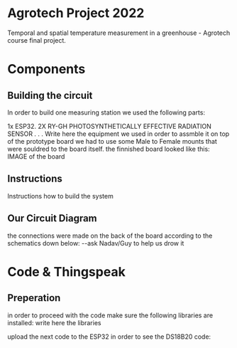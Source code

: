 # Agrotech Project 2022
Temporal and spatial temperature measurement in a greenhouse - Agrotech course final project.


# Components

## Building the circuit

In order to build one measuring station we used the following parts:

1x ESP32.
2X RY-GH PHOTOSYNTHETICALLY EFFECTIVE RADIATION SENSOR
.
.
.
Write here the equipment we used
in order to assmble it on top of the prototype board we had to use some Male to Female mounts that were souldred to the board itself.
the finnished board looked like this:
IMAGE of the board

## Instructions
Instructions how to build the system

## Our Circuit Diagram
the connections were made on the back of the board according to the schematics down below:
--ask Nadav/Guy to help us drow it

# Code & Thingspeak
## Preperation
in order to proceed with the code make sure the following libraries are installed:
write here the libraries

upload the next code to the ESP32 in order to see the DS18B20 code:
